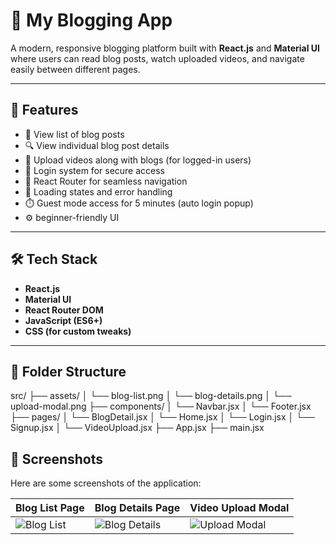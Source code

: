 # 📝 My Blogging App

A modern, responsive blogging platform built with **React.js** and **Material UI** where users can read blog posts, watch uploaded videos, and navigate easily between different pages.

---

## 🚀 Features

- 📃 View list of blog posts
- 🔍 View individual blog post details
- 🎥 Upload videos along with blogs (for logged-in users)
- 🔐 Login system for secure access
- 🧭 React Router for seamless navigation
- 🔄 Loading states and error handling
- ⏱️ Guest mode access for 5 minutes (auto login popup)
- ⚙️  beginner-friendly UI

---

## 🛠️ Tech Stack

- **React.js**
- **Material UI**
- **React Router DOM**
- **JavaScript (ES6+)**
- **CSS (for custom tweaks)**

---
 ## 📂 Folder Structure
src/
├── assets/
│   └── blog-list.png
│   └── blog-details.png
│   └── upload-modal.png
├── components/
│   └── Navbar.jsx
│   └── Footer.jsx
├── pages/
│   └── BlogDetail.jsx
│   └── Home.jsx
│   └── Login.jsx
│   └── Signup.jsx
│   └── VideoUpload.jsx
├── App.jsx
├── main.jsx



## 📸 Screenshots

Here are some screenshots of the application:

| Blog List Page | Blog Details Page | Video Upload Modal |
|----------------|-------------------|---------------------|
| ![Blog List](./src/assets/blog-list.png) | ![Blog Details](./src/assets/blog-details.png) | ![Upload Modal](./src/assets/upload-modal.png) |
